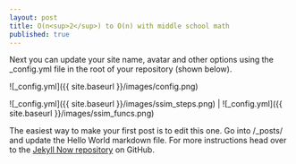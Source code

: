 ```yaml
---
layout: post
title: O(n<sup>2</sup>) to O(n) with middle school math
published: true
---
```


Next you can update your site name, avatar and other options using the _config.yml file in the root of your repository (shown below).

![_config.yml]({{ site.baseurl }}/images/config.png)

![_config.yml]({{ site.baseurl }}/images/ssim_steps.png) | ![_config.yml]({{ site.baseurl }}/images/ssim_funcs.png)


The easiest way to make your first post is to edit this one. Go into /_posts/ and update the Hello World markdown file. For more instructions head over to the [Jekyll Now repository](https://github.com/barryclark/jekyll-now) on GitHub.
